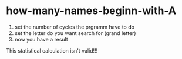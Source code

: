 # how-many-names-beginn-with-A

1. set the number of cycles the prgramm have to do
2. set the letter do you want search for (grand letter)
3. now you have a result

This statistical calculation isn't valid!!!
